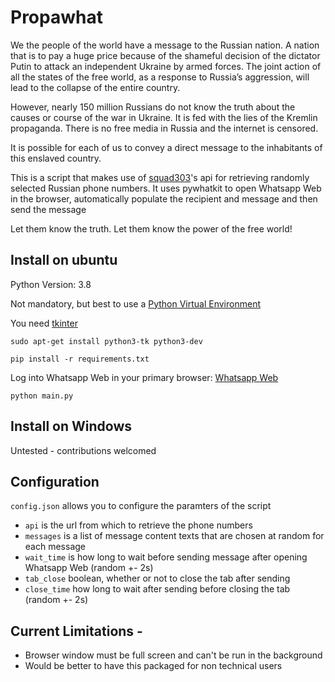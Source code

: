 # Propawhat

We the people of the world have a message to the Russian nation.
A nation that is to pay a huge price because of the shameful decision of the dictator Putin to attack an independent Ukraine by armed forces. The joint action of all the states of the free world, as a response to Russia’s aggression, will lead to the collapse of the entire country.

However, nearly 150 million Russians do not know the truth about the causes or course of the war in Ukraine. It is fed with the lies of the Kremlin propaganda. There is no free media in Russia and the internet is censored.

It is possible for each of us to convey a direct message to the inhabitants of this enslaved country.

This is a script that makes use of [squad303](https://twitter.com/squad3o3)'s api for retrieving randomly selected Russian phone numbers. 
It uses pywhatkit to open Whatsapp Web in the browser, automatically populate the recipient and message and then send the message

Let them know the truth. Let them know the power of the free world!

## Install on ubuntu
Python Version: 3.8

Not mandatory, but best to use a [Python Virtual Environment](https://docs.python.org/3.8/library/venv.html)

You need [tkinter](https://docs.python.org/3/library/tkinter.html)

`sudo apt-get install python3-tk python3-dev`

`pip install -r requirements.txt`

Log into Whatsapp Web in your primary browser: [Whatsapp Web](https://web.whatsapp.com/)

`python main.py`

## Install on Windows
Untested - contributions welcomed

## Configuration
`config.json` allows you to configure the paramters of the script
- `api` is the url from which to retrieve the phone numbers
- `messages` is a list of message content texts that are chosen at random for each message
- `wait_time` is how long to wait before sending message after opening Whatsapp Web (random +- 2s)
- `tab_close` boolean, whether or not to close the tab after sending
- `close_time` how long to wait after sending before closing the tab (random +- 2s)


## Current Limitations - 
- Browser window must be full screen and can't be run in the background
- Would be better to have this packaged for non technical users

